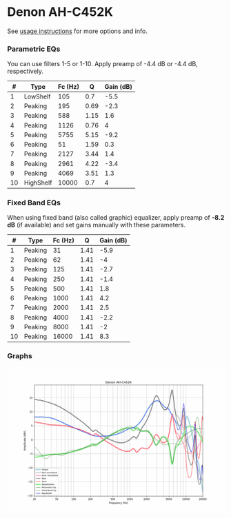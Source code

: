 # Denon AH-C452K
See [usage instructions](https://github.com/jaakkopasanen/AutoEq#usage) for more options and info.

### Parametric EQs
You can use filters 1-5 or 1-10. Apply preamp of -4.4 dB or -4.4 dB, respectively.

|   # | Type      |   Fc (Hz) |    Q |   Gain (dB) |
|-----|-----------|-----------|------|-------------|
|   1 | LowShelf  |       105 | 0.7  |        -5.5 |
|   2 | Peaking   |       195 | 0.69 |        -2.3 |
|   3 | Peaking   |       588 | 1.15 |         1.6 |
|   4 | Peaking   |      1126 | 0.76 |         4   |
|   5 | Peaking   |      5755 | 5.15 |        -9.2 |
|   6 | Peaking   |        51 | 1.59 |         0.3 |
|   7 | Peaking   |      2127 | 3.44 |         1.4 |
|   8 | Peaking   |      2961 | 4.22 |        -3.4 |
|   9 | Peaking   |      4069 | 3.51 |         1.3 |
|  10 | HighShelf |     10000 | 0.7  |         4   |

### Fixed Band EQs
When using fixed band (also called graphic) equalizer, apply preamp of **-8.2 dB** (if available) and set gains manually with these parameters.

|   # | Type    |   Fc (Hz) |    Q |   Gain (dB) |
|-----|---------|-----------|------|-------------|
|   1 | Peaking |        31 | 1.41 |        -5.9 |
|   2 | Peaking |        62 | 1.41 |        -4   |
|   3 | Peaking |       125 | 1.41 |        -2.7 |
|   4 | Peaking |       250 | 1.41 |        -1.4 |
|   5 | Peaking |       500 | 1.41 |         1.8 |
|   6 | Peaking |      1000 | 1.41 |         4.2 |
|   7 | Peaking |      2000 | 1.41 |         2.5 |
|   8 | Peaking |      4000 | 1.41 |        -2.2 |
|   9 | Peaking |      8000 | 1.41 |        -2   |
|  10 | Peaking |     16000 | 1.41 |         8.3 |

### Graphs
![](./Denon%20AH-C452K.png)
